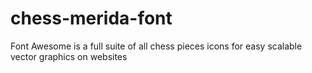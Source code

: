# chess-merida-font
Font Awesome is a full suite of all chess pieces icons for easy scalable vector graphics on websites
